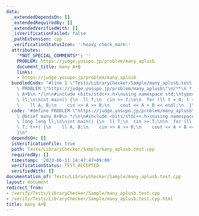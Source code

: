 ```yaml
---
data:
  _extendedDependsOn: []
  _extendedRequiredBy: []
  _extendedVerifiedWith: []
  _isVerificationFailed: false
  _pathExtension: cpp
  _verificationStatusIcon: ':heavy_check_mark:'
  attributes:
    '*NOT_SPECIAL_COMMENTS*': ''
    PROBLEM: https://judge.yosupo.jp/problem/many_aplusb
    document_title: many A+B
    links:
    - https://judge.yosupo.jp/problem/many_aplusb
  bundledCode: "#line 1 \"Tests/LibraryChecker/Sample/many_aplusb.test.cpp\"\n#define\
    \ PROBLEM \"https://judge.yosupo.jp/problem/many_aplusb\"\n/**\n * @brief many\
    \ A+B\n */\n\n#include <bits/stdc++.h>\nusing namespace std;\ntypedef long long\
    \ ll;\n\nint main() {\n  ll T;\n  cin >> T;\n\n  for (ll t = 0; t < T; t++) {\n\
    \    ll A, B;\n    cin >> A >> B;\n    cout << A + B << endl;\n  }\n}\n"
  code: "#define PROBLEM \"https://judge.yosupo.jp/problem/many_aplusb\"\n/**\n *\
    \ @brief many A+B\n */\n\n#include <bits/stdc++.h>\nusing namespace std;\ntypedef\
    \ long long ll;\n\nint main() {\n  ll T;\n  cin >> T;\n\n  for (ll t = 0; t <\
    \ T; t++) {\n    ll A, B;\n    cin >> A >> B;\n    cout << A + B << endl;\n  }\n\
    }\n"
  dependsOn: []
  isVerificationFile: true
  path: Tests/LibraryChecker/Sample/many_aplusb.test.cpp
  requiredBy: []
  timestamp: '2023-06-11 14:47:47+09:00'
  verificationStatus: TEST_ACCEPTED
  verifiedWith: []
documentation_of: Tests/LibraryChecker/Sample/many_aplusb.test.cpp
layout: document
redirect_from:
- /verify/Tests/LibraryChecker/Sample/many_aplusb.test.cpp
- /verify/Tests/LibraryChecker/Sample/many_aplusb.test.cpp.html
title: many A+B
---
```


